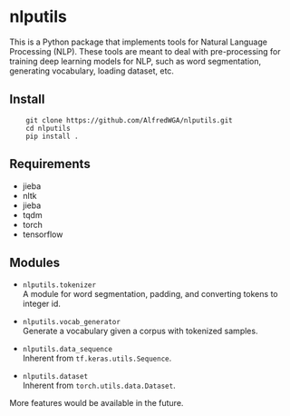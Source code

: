 # nlputils

This is a Python package that implements tools for Natural Language Processing (NLP). These tools are meant to deal with pre-processing for training deep learning models for NLP, such as word segmentation, generating vocabulary, loading dataset, etc.

## Install

```shell
    git clone https://github.com/AlfredWGA/nlputils.git
    cd nlputils
    pip install .
```

## Requirements

* jieba
* nltk
* jieba
* tqdm
* torch
* tensorflow

## Modules

* `nlputils.tokenizer`  
A module for word segmentation, padding, and converting tokens to integer id.

* `nlputils.vocab_generator`  
Generate a vocabulary given a corpus with tokenized samples.

* `nlputils.data_sequence`  
Inherent from `tf.keras.utils.Sequence`.

* `nlputils.dataset`  
Inherent from `torch.utils.data.Dataset`.

More features would be available in the future.
